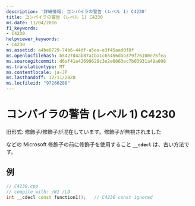 ```yaml
---
description: '詳細情報: コンパイラの警告 (レベル 1) C4230'
title: コンパイラの警告 (レベル 1) C4230
ms.date: 11/04/2016
f1_keywords:
- C4230
helpviewer_keywords:
- C4230
ms.assetid: a4be8729-74b6-44df-a5ea-e3f45aad0f8f
ms.openlocfilehash: b5427d4ab87a1ba1c65456dab379f76100e75fea
ms.sourcegitcommit: d6af41e42699628c3e2e6063ec7b03931a49a098
ms.translationtype: MT
ms.contentlocale: ja-JP
ms.lasthandoff: 12/11/2020
ms.locfileid: "97266288"
---
```

# <a name="compiler-warning-level-1-c4230"></a>コンパイラの警告 (レベル 1) C4230

旧形式: 修飾子/修飾子が混在しています。修飾子が無視されました

などの Microsoft 修飾子の前に修飾子を使用すること **`__cdecl`** は、古い方法です。

## <a name="example"></a>例

```cpp
// C4230.cpp
// compile with: /W1 /LD
int __cdecl const function1();   // C4230 const ignored
```
